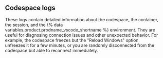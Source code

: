 ## Codespace logs

These logs contain detailed information about the codespace, the container, the session, and the {% data variables.product.prodname_vscode_shortname %} environment. They are useful for diagnosing connection issues and other unexpected behavior. For example, the codespace freezes but the "Reload Windows" option unfreezes it for a few minutes, or you are randomly disconnected from the codespace but able to reconnect immediately.